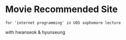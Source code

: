 # Movie Recommended Site
`for 'internet programming' in UOS sophomore lecture`

with hwanseok & hyunseung
